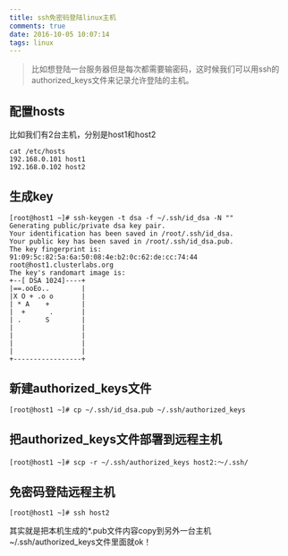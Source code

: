 ```yaml
---
title: ssh免密码登陆linux主机
comments: true
date: 2016-10-05 10:07:14
tags: linux
---
```


> 比如想登陆一台服务器但是每次都需要输密码，这时候我们可以用ssh的authorized_keys文件来记录允许登陆的主机。

## 配置hosts
比如我们有2台主机，分别是host1和host2
```
cat /etc/hosts
192.168.0.101 host1
192.168.0.102 host2
```
## 生成key
```
[root@host1 ~]# ssh-keygen -t dsa -f ~/.ssh/id_dsa -N ""
Generating public/private dsa key pair.
Your identification has been saved in /root/.ssh/id_dsa.
Your public key has been saved in /root/.ssh/id_dsa.pub.
The key fingerprint is:
91:09:5c:82:5a:6a:50:08:4e:b2:0c:62:de:cc:74:44 root@host1.clusterlabs.org
The key's randomart image is:
+--[ DSA 1024]----+
|==.ooEo..        |
|X O + .o o       |
| * A    +        |
|  +      .       |
| .      S        |
|                 |
|                 |
|                 |
|                 |
+-----------------+
```

## 新建authorized_keys文件

```
[root@host1 ~]# cp ~/.ssh/id_dsa.pub ~/.ssh/authorized_keys
```


## 把authorized_keys文件部署到远程主机
```
[root@host1 ~]# scp -r ~/.ssh/authorized_keys host2:～/.ssh/

```

## 免密码登陆远程主机
```
[root@host1 ~]# ssh host2 
```

其实就是把本机生成的*.pub文件内容copy到另外一台主机~/.ssh/authorized_keys文件里面就ok！
